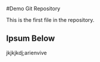 #Demo Git Repository

This is the first file in the repository.

## Ipsum Below 

jkjkjkdj;arienvive
